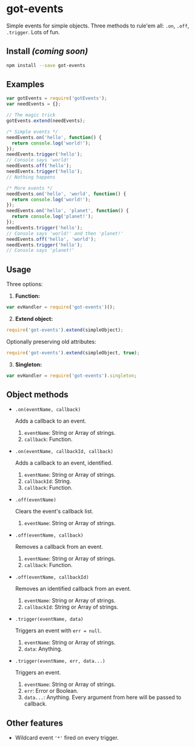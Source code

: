 # got-events
Simple events for simple objects. Three methods to rule'em all: `.on`, `.off`, `.trigger`. Lots of fun.

## Install _(coming soon)_
```bash
npm install --save got-events
```

## Examples
```js
var gotEvents = require('gotEvents');
var needEvents = {};

// The magic trick
gotEvents.extend(needEvents);

/* Simple events */
needEvents.on('hello', function() {
  return console.log('world!');
});
needEvents.trigger('hello');
// Console says 'world!'
needEvents.off('hello');
needEvents.trigger('hello');
// Nothing happens

/* More events */
needEvents.on('hello', 'world', function() {
  return console.log('world!');
});
needEvents.on('hello', 'planet', function() {
  return console.log('planet!');
});
needEvents.trigger('hello');
// Console says 'world!' and then 'planet!'
needEvents.off('hello', 'world');
needEvents.trigger('hello');
// Console says 'planet!'
```

## Usage
Three options:

1. **Function:**

  ```js
  var evHandler = require('got-events')();
  ```

2. **Extend object:**

  ```js
  require('got-events').extend(simpleObject);
  ```
  
  Optionally preserving old attributes:

  ```js
  require('got-events').extend(simpleObject, true);
  ```

3. **Singleton:**
  
  ```js
  var evHandler = require('got-events').singleton;
  ```

## Object methods

* `.on(eventName, callback)`
  
  Adds a callback to an event.
  
  1. `eventName`: String or Array of strings.
  2. `callback`: Function.

* `.on(eventName, callbackId, callback)`
  
  Adds a callback to an event, identified.
  
  1. `eventName`: String or Array of strings.
  2. `callbackId`: String.
  3. `callback`: Function.

* `.off(eventName)`
  
  Clears the event's callback list.
  
  1. `eventName`: String or Array of strings.

* `.off(eventName, callback)`
  
  Removes a callback from an event.
  
  1. `eventName`: String or Array of strings.
  2. `callback`: Function.

* `.off(eventName, callbackId)`
  
  Removes an identified callback from an event.
  
  1. `eventName`: String or Array of strings.
  2. `callbackId`: String or Array of strings.

* `.trigger(eventName, data)`
  
  Triggers an event with `err = null`.
  
  1. `eventName`: String or Array of strings.
  2. `data`: Anything.

* `.trigger(eventName, err, data...)`
  
  Triggers an event.
  
  1. `eventName`: String or Array of strings.
  2. `err`: Error or Boolean.
  3. `data...`: Anything. Every argument from here will be passed to callback.

## Other features

* Wildcard event `'*'` fired on every trigger.
